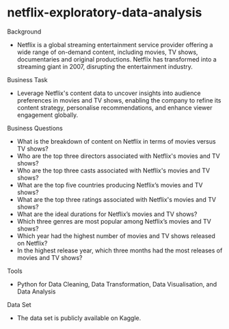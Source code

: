 # netflix-exploratory-data-analysis

Background
- Netflix is a global streaming entertainment service provider offering a wide range of on-demand content, including movies, TV shows, documentaries and original productions. Netflix has transformed into a streaming giant in 2007, disrupting the entertainment industry. 

Business Task
- Leverage Netflix's content data to uncover insights into audience preferences in movies and TV shows, enabling the company to refine its content strategy, personalise recommendations, and enhance viewer engagement globally.

Business Questions
- What is the breakdown of content on Netflix in terms of movies versus TV shows?
- Who are the top three directors associated with Netflix's movies and TV shows?
- Who are the top three casts associated with Netflix's movies and TV shows?
- What are the top five countries producing Netflix’s movies and TV shows?
- What are the top three ratings associated with Netflix's movies and TV shows?
- What are the ideal durations for Netflix’s movies and TV shows?
- Which three genres are most popular among Netflix’s movies and TV shows?
- Which year had the highest number of movies and TV shows released on Netflix?
- In the highest release year, which three months had the most releases of movies and TV shows?

Tools
- Python for Data Cleaning, Data Transformation, Data Visualisation, and Data Analysis

Data Set
- The data set is publicly available on Kaggle.
